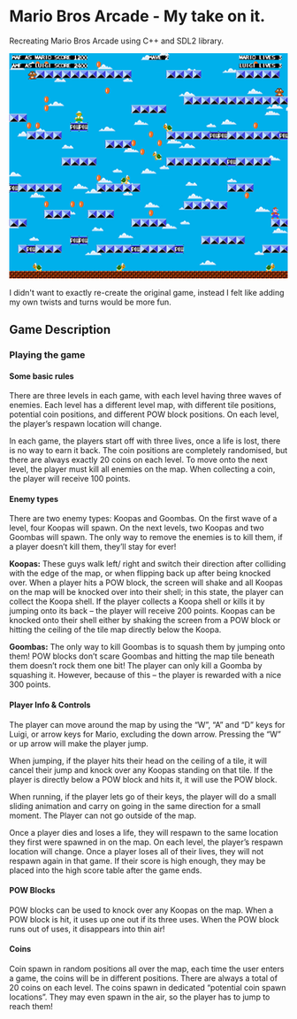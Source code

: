 # Mario Bros Arcade - My take on it.

Recreating Mario Bros Arcade using C++ and SDL2 library.

![My Mario Game](https://github.com/WedgeManWik/Mario-Readme-Website/blob/master/MarioImage.png?raw=true)

I didn't want to exactly re-create the original game, instead I felt like adding my own twists and turns would be more fun.

## Game Description 

### Playing the game

#### Some basic rules

There are three levels in each game, with each level having three waves of enemies. Each level has a different level map, with different tile positions, potential coin positions, and different POW block positions. On each level, the player’s respawn location will change.

In each game, the players start off with three lives, once a life is lost, there is no way to earn it back. The coin positions are completely randomised, but there are always exactly 20 coins on each level. To move onto the next level, the player must kill all enemies on the map. When collecting a coin, the player will receive 100 points.

#### Enemy types

There are two enemy types: Koopas and Goombas. 
On the first wave of a level, four Koopas will spawn. On the next levels, two Koopas and two Goombas will spawn. The only way to remove the enemies is to kill them, if a player doesn’t kill them, they’ll stay for ever!

**Koopas:** These guys walk left/ right and switch their direction after colliding with the edge of the map, or when flipping back up after being knocked over. When a player hits a POW block, the screen will shake and all Koopas on the map will be knocked over into their shell; in this state, the player can collect the Koopa shell. If the player collects a Koopa shell or kills it by jumping onto its back – the player will receive 200 points. Koopas can be knocked onto their shell either by shaking the screen from a POW block or hitting the ceiling of the tile map directly below the Koopa.

**Goombas:** The only way to kill Goombas is to squash them by jumping onto them! POW blocks don’t scare Goombas and hitting the map tile beneath them doesn’t rock them one bit! The player can only kill a Goomba by squashing it. However, because of this – the player is rewarded with a nice 300 points.

#### Player Info & Controls

The player can move around the map by using the “W”, “A” and “D” keys for Luigi, or arrow keys for Mario, excluding the down arrow. Pressing the “W” or up arrow will make the player jump. 

When jumping, if the player hits their head on the ceiling of a tile, it will cancel their jump and knock over any Koopas standing on that tile. If the player is directly below a POW block and hits it, it will use the POW block. 

When running, if the player lets go of their keys, the player will do a small sliding animation and carry on going in the same direction for a small moment. The Player can not go outside of the map.

Once a player dies and loses a life, they will respawn to the same location they first were spawned in on the map. On each level, the player’s respawn location will change. Once a player loses all of their lives, they will not respawn again in that game. If their score is high enough, they may be placed into the high score table after the game ends.

#### POW Blocks

POW blocks can be used to knock over any Koopas on the map. When a POW block is hit, it uses up one out if its three uses. When the POW block runs out of uses, it disappears into thin air!

#### Coins

Coin spawn in random positions all over the map, each time the user enters a game, the coins will be in different positions. There are always a total of 20 coins on each level. The coins spawn in dedicated “potential coin spawn locations”. They may even spawn in the air, so the player has to jump to reach them! 

 
